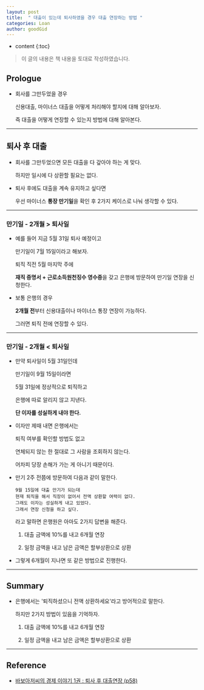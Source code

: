 ```yaml
---
layout: post
title:  " 대출이 있는데 퇴사하였을 경우 대출 연장하는 방법 "
categories: Loan
author: goodGid
---
```

* content
{:toc}

> 이 글의 내용은 책 내용을 토대로 작성하였습니다.

## Prologue

* 회사를 그만두었을 경우

  신용대출, 마이너스 대출을 어떻게 처리해야 할지에 대해 알아보자.

  즉 대출을 어떻게 연장할 수 있는지 방법에 대해 알아본다.


---


## 퇴사 후 대출

* 회사를 그만두었으면 모든 대출을 다 갚아야 하는 게 맞다.

  하지만 일시에 다 상환할 필요는 없다.

* 퇴사 후에도 대출을 계속 유지하고 싶다면 

  우선 마이너스 **통장 만기일**을 확인 후 2가지 케이스로 나눠 생각할 수 있다.

---

### 만기일 - 2개월 > 퇴사일

* 예를 들어 지금 5월 31일 퇴사 예정이고

  만기일이 7월 15일이라고 해보자.

  퇴직 직전 5월 마지막 주에 
  
  **재직 증명서 + 근로소득원천징수 영수증**을 갖고 은행에 방문하여 만기일 연장을 신청한다.

* 보통 은행의 경우 

  **2개월 전**부터 신용대출이나 마이너스 통장 연장이 가능하다.

  그러면 퇴직 전에 연장할 수 있다.

---

### 만기일 - 2개월 < 퇴사일

* 만약 퇴사일이 5월 31일인데

  만기일이 9월 15일이라면

  5월 31일에 정상적으로 퇴직하고

  은행에 따로 알리지 않고 지낸다.

  **단 이자를 성실하게 내야 한다.**

* 이자만 제때 내면 은행에서는 

  퇴직 여부를 확인할 방법도 없고 

  연체되지 않는 한 절대로 그 사람을 조회하지 않는다.

  어차피 당장 손해가 가는 게 아니기 때문이다.

* 만기 2주 전쯤에 방문하여 다음과 같이 말한다.

  ```
  9월 15일에 대출 만기가 되는데
  현재 퇴직을 해서 직장이 없어서 전액 상환할 여력이 없다.
  그래도 이자는 성실하게 내고 있었다.
  그래서 연장 신청을 하고 싶다.
  ```

  라고 말하면 은행원은 아마도 2가지 답변을 해준다.
  
  1. 대출 금액에 10%를 내고 6개월 연장
  
  2. 일정 금액을 내고 남은 금액은 할부상환으로 상환

* 그렇게 6개월이 지나면 또 같은 방법으로 진행한다.


---

## Summary

* 은행에서는 '퇴직하셨으니 전액 상환하세요'라고 방어적으로 말한다.

  하지만 2가지 방법이 있음을 기억하자.
  
  1. 대출 금액에 10%를 내고 6개월 연장
  
  2. 일정 금액을 내고 남은 금액은 할부상환으로 상환




---

## Reference

* [바보아저씨의 경제 이야기 1권 : 퇴사 후 대출연장 (p58)](https://book.naver.com/bookdb/book_detail.nhn?bid=13602987)

